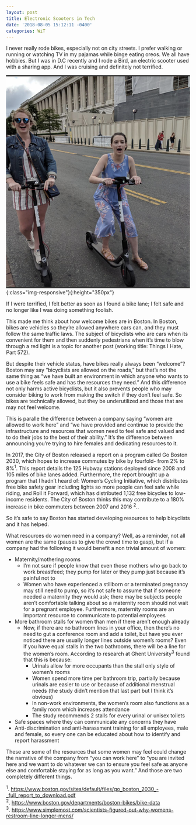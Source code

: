 ```yaml
---
layout: post
title: Electronic Scooters in Tech
date: '2018-08-05 15:12:11 -0400'
categories: WiT
---
```


I never really rode bikes, especially not on city streets. I prefer walking or running or watching TV in my pajamas while binge eating oreos. We all have hobbies.
But I was in D.C recently and I rode a Bird, an electric scooter used with a sharing app. And I was cruising and definitely not terrified. 

![not_terrified](../images/not_terrified.jpg){:class="img-responsive"}{:height="350px"}

If I were terrified, I felt better as soon as I found a bike lane; I felt safe and no longer like I was doing something foolish. 

This made me think about how welcome bikes are in Boston. In Boston, bikes are vehicles so they’re allowed anywhere cars can, and they must follow the same traffic laws. The subject of bicyclists who are cars when its convenient for them and then suddenly pedestrians when it’s time to blow through a red light is a topic for another post (working title: Things I Hate, Part 572). 

But despite their vehicle status, have bikes really always been “welcome”? Boston may say “bicyclists are allowed on the roads,” but that’s not the same thing as “we have built an environment in which anyone who wants to use a bike feels safe and has the resources they need.” And this difference not only harms active bicyclists, but it also prevents people who may consider biking to work from making the switch if they don’t feel safe. So bikes are technically allowed, but they be underutilized and those that are may not feel welcome.

This is paralle the difference between a company saying “women are allowed to work here” and “we have provided and continue to provide the infrastructure and resources that women need to feel safe and valued and to do their jobs to the best of their ability.” It’s the difference between announcing you’re trying to hire females and dedicating resources to it.

In 2017, the City of Boston released a report on a program called Go Boston 2030, which hopes to increase commutes by bike by fourfold- from 2% to 8%<sup>1</sup>. This report details the 125 Hubway stations deployed since 2008 and 105 miles of bike lanes added. Furthermore, the report brought up a program that I hadn’t heard of: Women’s Cycling Initiative, which distributes free bike safety gear including lights so more people can feel safe while riding, and Roll it Forward, which has distributed 1,132 free bicycles to low-income residents. The City of Boston thinks this may contribute to a 180% increase in bike commuters between 2007 and 2016 <sup>2</sup>..

So it’s safe to say Boston has started developing resources to help bicyclists and it has helped.

What resources do women need in a company? Well, as a reminder, not all women are the same (pauses to give the crowd time to gasp), but if a company had the following it would benefit a non trivial amount of women:
* Maternity/mothering rooms
    * I’m not sure if people know that even those mothers who go back to work breastfeed; they pump for later or they pump just because it’s painful not to
    * Women who have experienced a stillborn or a terminated pregnancy may still need to pump, so it’s not safe to assume that if someone needed a maternity they would ask; there may be subjects people aren’t comfortable talking about so a maternity room should not wait for a pregnant employee. Furthermore, maternity rooms are an important resource to communicate to potential employees
* More bathroom stalls for women than men if there aren’t enough already
    * Now, if there are no bathroom lines in your office, then there’s no need to gut a conference room and add a toilet, but have you ever noticed there are usually longer lines outside women’s rooms? Even if you have equal stalls in the two bathrooms, there will be a line for the women’s room. According to research at Ghent University<sup>3</sup> found that this is because: 
      * Urinals allow for more occupants than the stall only style of women’s rooms
      * Women spend more time per bathroom trip, partially because urinals are easier to use or because of additional menstrual needs (the study didn’t mention that last part but I think it’s obvious)
      * In non-work environments, the women’s room also functions as a family room which increases attendance
      * The study recommends 2 stalls for every urinal or unisex toilets
* Safe spaces where they can communicate any concerns they have
* Anti-discrimination and anti-harassment training for all employees, male and female, so every one can be educated about how to identify and report harassment  

These are some of the resources that some women may feel could change the narrative of the company from “you can work here” to “you are invited here and we want to do whatever we can to ensure you feel safe as anyone else and comfortable staying for as long as you want.” And those are two completely different things.

<sup>1</sup>. https://www.boston.gov/sites/default/files/go_boston_2030_-_full_report_to_download.pdf <br>
<sup>2</sup>. https://www.boston.gov/departments/boston-bikes/bike-data <br>
<sup>3</sup>. https://www.simplemost.com/scientists-figured-out-why-womens-restroom-line-longer-mens/ <br>
